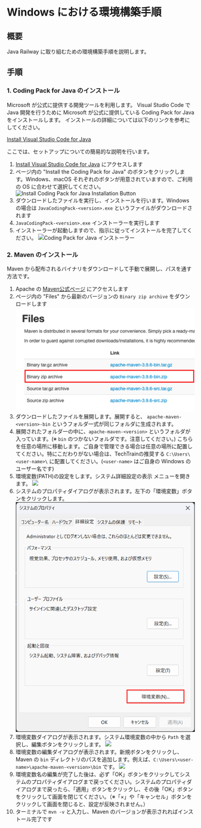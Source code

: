 # Windows における環境構築手順

## 概要

Java Railway に取り組むための環境構築手順を説明します。

## 手順

### 1. Coding Pack for Java のインストール

Microsoft が公式に提供する開発ツールを利用します。
Visual Studio Code で Java 開発を行うために Microsoft が公式に提供している Coding Pack for Java をインストールします。
インストールの詳細については以下のリンクを参考にしてください。

[Install Visual Studio Code for Java](https://code.visualstudio.com/docs/languages/java#_install-visual-studio-code-for-java)

ここでは、セットアップについての簡易的な説明を行います。

1.  [Install Visual Studio Code for Java](https://code.visualstudio.com/docs/languages/java#_install-visual-studio-code-for-java) にアクセスします
2.  ページ内の "Install the Coding Pack for Java" のボタンをクリックします。Windows、macOS それぞれのボタンが用意されていますので、ご利用の OS に合わせて選択してください。
  ![Install Coding Pack for Java Installation Button](assets/install_the_coding_pack_for_java.png)
3.  ダウンロードしたファイルを実行し、インストールを行います。Windows の場合は `JavaCodingPack-<version>.exe` というファイルがダウンロードされます
4. `JavaCodingPack-<version>.exe` インストーラーを実行します
5. インストーラーが起動しますので、指示に従ってインストールを完了してください。
  ![Coding Pack for Java インストーラー](./assets/windows_coding_pack_for_java_installation_step1.png)

### 2. Maven のインストール

Maven から配布されるバイナリをダウンロードして手動で展開し、パスを通す方法です。

1. Apache の [Maven公式ページ](https://maven.apache.org/download.cgi) にアクセスします 
2. ページ内の "Files" から最新のバージョンの `Binary zip archive` をダウンロードします
![Maven - Files](assets/apache_maven_files_binary_archive.png)
3. ダウンロードしたファイルを展開します。展開すると、 `apache-maven-<version>-bin` というフォルダ一式が同じフォルダに生成されます。
4. 展開されたフォルダ一の中に、`apache-maven-<version>` というフォルダが入っています。(※ `bin` のつかないフォルダです。注意してください。) こちらを任意の場所に移動します。ご自身で管理できる場合は任意の場所に配置してください。特にこだわりがない場合は、TechTrainの推奨する `C:\Users\<user-name>\` に配置してください。(`<user-name>` はご自身の Windows のユーザー名です) 
5. 環境変数(PATH)の設定をします。システム詳細設定の表示 メニューを開きます。
  ![](./assets/system_details_settings.png)
6. システムのプロパティダイアログが表示されます。左下の「環境変数」ボタンをクリックします。
  ![](./assets/system_properties_dialog.png)
7. 環境変数ダイアログが表示されます。システム環境変数の中から `Path` を選択し、編集ボタンをクリックします。
  ![](./assets/environment_values.png)
8. 環境変数の編集ダイアログが表示されます。新規ボタンをクリックし、Maven の `bin` ディレクトリのパスを追加します。例えば、`C:\Users\<user-name>\apache-maven-<version>\bin` です。
  ![](./assets/edit_environment_value_for_maven.png)
9. 環境変数名の編集が完了した後は、必ず「OK」ボタンをクリックしてシステムのプロパティダイアログまで戻ってください。システムのプロパティダイアログまで戻ったら、「適用」ボタンをクリックし、その後「OK」ボタンをクリックして画面を閉じてください。（※「×」や「キャンセル」ボタンをクリックして画面を閉じると、設定が反映されません。）
10. ターミナルで `mvn -v` と入力し、Maven のバージョンが表示されればインストール完了です